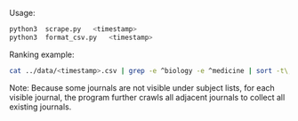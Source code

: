 Usage:
```bash
python3  scrape.py   <timestamp>
python3  format_csv.py   <timestamp>
```

Ranking example:
```bash
cat ../data/<timestamp>.csv | grep -e ^biology -e ^medicine | sort -t\, -rgk4,4 | more
```

Note:
Because some journals are not visible under subject lists, for each visible journal, the program further crawls all adjacent journals to collect all existing journals.

